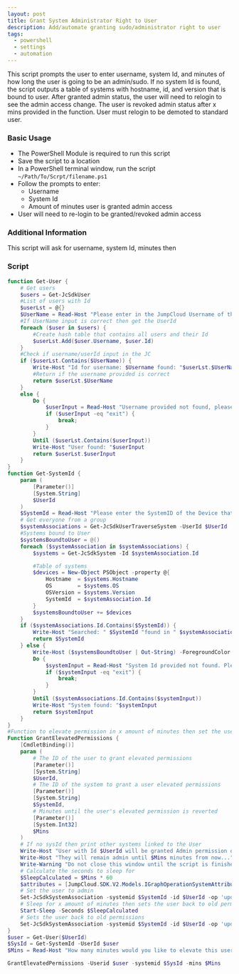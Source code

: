 ```yaml
---
layout: post
title: Grant System Administrator Right to User
description: Add/automate granting sudo/administrator right to user
tags:
  - powershell
  - settings
  - automation
---
```


This script prompts the user to enter username, system Id, and minutes of how long the user is going to be an admin/sudo. If no system Id is found, the script outputs a table of systems with hostname, id, and version that is bound to user. After granted admin status, the user will need to relogin to see the admin access change. The user is revoked admin status after x mins provided in the function. User must relogin to be demoted to standard user.

### Basic Usage

* The PowerShell Module is required to run this script
* Save the script to a location
* In a PowerShell terminal window, run the script `~/Path/To/Scrpt/filename.ps1`
* Follow the prompts to enter:
    * Username
    * System Id
    * Amount of minutes user is granted admin access
* User will need to re-login to be granted/revoked admin access

### Additional Information

This script will ask for username, system Id, minutes then 

### Script

```powershell
function Get-User {
    # Get users
    $users = Get-JcSdkUser
    #List of users with Id
    $userLst = @{}
    $UserName = Read-Host "Please enter in the JumpCloud Username of the target User you'd like to elevate to Sudo temporarily"
    #If UserName input is correct then get the UserId
    foreach ($user in $users) {
        #Create hash table that contains all users and their Id
        $userLst.Add($user.Username, $user.Id)
    }
    #Check if username/userId input in the JC
    if ($userLst.Contains($UserName)) {
        Write-Host "Id for username: $Username found: "$userLst.$UserName
        #Return if the username provided is correct
        return $userLst.$UserName
    }
    else {
        Do {
            $userInput = Read-Host "Username provided not found, please enter the correct username"
            if ($userInput -eq "exit") {
                break;
            }
        }
        Until ($userLst.Contains($userInput))
        Write-Host "User found: "$userInput
        return $userLst.$userInput
    }
}
function Get-SystemId {
    param (
        [Parameter()]
        [System.String]
        $UserId
    )
    $SystemId = Read-Host "Please enter the SystemID of the Device that needs Sudo/Admin privileges"
    # Get everyone from a group
    $systemAssociations = Get-JcSdkUserTraverseSystem -UserId $UserId
    #Systems bound to User
    $systemsBoundtoUser = @()
    foreach ($systemAssociation in $systemAssociations) {
        $systems = Get-JcSdkSystem -Id $systemAssociation.Id

        #Table of systems
        $devices = New-Object PSObject -property @{
            Hostname  = $systems.Hostname
            OS        = $systems.OS
            OSVersion = $systems.Version
            SystemId  = $systemAssociation.Id
        }
        $systemsBoundtoUser += $devices
    }
    if ($systemAssociations.Id.Contains($SystemId)) {
        Write-Host "Searched: " $SystemId "found in " $systemAssociations.Id
        return $SystemId
    } else {
        Write-Host ($systemsBoundtoUser | Out-String) -ForegroundColor Red
        Do {
            $systemInput = Read-Host "System Id provided not found. Please enter the hostname to grant admin rights" 
            if ($systemInput -eq "exit") {
                break;
            }
        }
        Until ($systemAssociations.Id.Contains($systemInput))
        Write-Host "System found: "$systemInput
        return $systemInput
    }
}
#Function to elevate permission in x amount of minutes then set the user back to its old permission
Function GrantElevatedPermissions {
    [CmdletBinding()]
    param (
        # The ID of the user to grant elevated permissions
        [Parameter()]
        [System.String]
        $UserId,
        # The ID of the system to grant a user elevated permissions
        [Parameter()]
        [System.String]
        $SystemId,
        # Minutes until the user's elevated permission is reverted
        [Parameter()]
        [System.Int32]
        $Mins
    )
    # If no sysId then print other systems linked to the User
    Write-Host "User with Id $UserId will be granted Admin permission on System with Id $SystemId"
    Write-Host "They will remain admin until $Mins minutes from now..."
    Write-Warning "Do not close this window until the script is finished or the user will remain admin!"
    # Calculate the seconds to sleep for 
    $SleepCalculated = $Mins * 60
    $attributes = [JumpCloud.SDK.V2.Models.IGraphOperationSystemAttributes]@{ 'sudo' = @{'enabled' = $true; 'withoutPassword' = $false } }
    # Set the user to admin
    Set-JcSdkSystemAssociation -systemid $SystemId -id $UserId -op 'update' -type 'user' -Attributes $attributes.AdditionalProperties
    # Sleep for x amount of minutes then sets the user back to old permissions
    Start-Sleep -Seconds $SleepCalculated
    # Sets the user back to old permissions
    Set-JcSdkSystemAssociation -systemid $SystemId -id $UserId -op 'update' -type 'user'
}
$user = Get-User($UserId)
$SysId = Get-SystemId -UserId $user
$Mins = Read-Host "How many minutes would you like to elevate this user for to Sudo/Admin for?"

GrantElevatedPermissions -Userid $user -systemid $SysId -mins $Mins
```